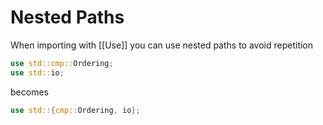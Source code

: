 # Nested Paths
When importing with [[Use]] you can use nested paths to avoid repetition
```rust
use std::cmp::Ordering;
use std::io;
```
becomes
```rust
use std::{cmp::Ordering, io};
```